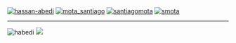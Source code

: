 <a href="https://www.linkedin.com/in/hassan-abedi/" target="blank"><img align="center" src="https://img.shields.io/badge/-LinkedIn-039BE5?style=for-the-badge&logo=Linkedin&logoColor=white&link=https://www.linkedin.com/in/hassan-abedi/" alt="hassan-abedi"/></a>
<a href="https://twitter.com/Hassan_Abedi" target="blank"><img align="center" src="https://img.shields.io/badge/-Twitter-A7C0FF?style=for-the-badge&logo=Twitter&logoColor=white&link=https://twitter.com/Hassan_Abedi" alt="mota_santiago"/></a>
<a href="https://github.com/habedi?tab=repositories" target="blank"><img align="center" src="https://img.shields.io/badge/-Repositories-828091?style=for-the-badge&logo=Github&logoColor=white&link=https://github.com/habedi/Projects" alt="santiagomota"/></a>
<a href="https://medium.com/@habedi" target="blank"><img align="center" src="https://img.shields.io/badge/-medium-7CB342?style=for-the-badge&labelColor=7CB342&logo=Medium&link=https://medium.com/@habedi" alt="smota"/></a>


</p>

----

<img src="https://github-readme-stats.vercel.app/api?username=habedi&show_icons=true" alt=habedi />
<!-- <p align="left"> <img src="https://komarev.com/ghpvc/?username=habedi" alt="habedi" /> </p> -->
<img src="https://road-to-kaggle-grandmaster.vercel.app/api/badges/habedi/competition" />


<!-- - 👋 Hi, I’m @habedi
- 👀 I’m interested in ...
- 🌱 I’m currently learning ...
- 💞️ I’m looking to collaborate on ...
- 📫 How to reach me ... -->

<!---
habedi/habedi is a ✨ special ✨ repository because its `README.md` (this file) appears on your GitHub profile.
You can click the Preview link to take a look at your changes.
--->
